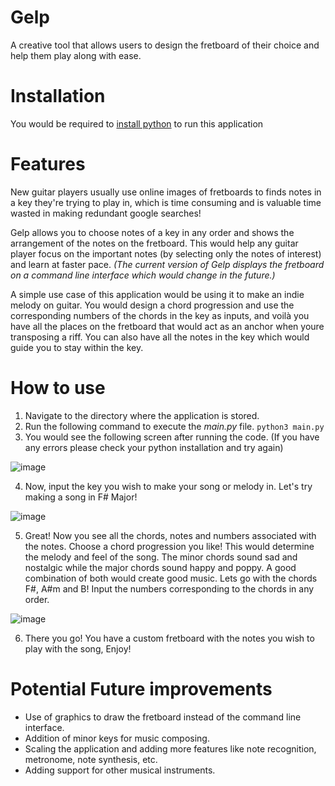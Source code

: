 # Gelp
A creative tool that allows users to design the fretboard of their choice and help them play along with ease.
# Installation
You would be required to [install python](https://www.python.org/downloads/) to run this application
# Features
New guitar players usually use online images of fretboards to finds notes in a key they're trying to play in, which is time consuming and is valuable time wasted in making redundant google searches!

Gelp allows you to choose notes of a key in any order and shows the arrangement of the notes on the fretboard. This would help any guitar player focus on the important notes (by selecting only the notes of interest) and learn at faster pace. *(The current version of Gelp displays the fretboard on a command line interface which would change in the future.)*

A simple use case of this application would be using it to make an indie melody on guitar. You would design a chord progression and use the corresponding numbers of the chords in the key as inputs, and voilà you have all the places on the fretboard that would act as an anchor when youre transposing a riff. You can also have all the notes in the key which would guide you to stay within the key.

# How to use
1. Navigate to the directory where the application is stored.
2. Run the following command to execute the *main.py* file.
```python3 main.py```
3. You would see the following screen after running the code. (If you have any errors please check your python installation and try again)

![image](https://user-images.githubusercontent.com/48922638/149992089-48151f70-261e-43d9-a8a5-c0618e453a0c.png)

4. Now, input the key you wish to make your song or melody in. Let's try making a song in F# Major!

![image](https://user-images.githubusercontent.com/48922638/149992420-3aea7dc6-c333-4cae-9c65-44af4507f40d.png)

5. Great! Now you see all the chords, notes and numbers associated with the notes. Choose a chord progression you like! This would determine the melody and feel of the song. The minor chords sound sad and nostalgic while the major chords sound happy and poppy. A good combination of both would create good music. Lets go with the chords F#, A#m and B! Input the numbers corresponding to the chords in any order.

![image](https://user-images.githubusercontent.com/48922638/149993311-9729ea63-ed81-428e-92b1-f6e4ffa4b55b.png)

6. There you go! You have a custom fretboard with the notes you wish to play with the song, Enjoy!

# Potential Future improvements

* Use of graphics to draw the fretboard instead of the command line interface.
* Addition of minor keys for music composing.
* Scaling the application and adding more features like note recognition, metronome, note synthesis, etc.
* Adding support for other musical instruments.


